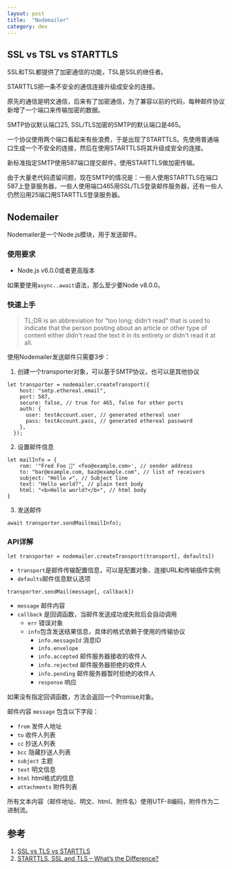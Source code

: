 ```yaml
---
layout: post
title:  "Nodemailer"
category: dev
---
```


## SSL vs TSL vs STARTTLS

SSL和TSL都提供了加密通信的功能，TSL是SSL的继任者。

STARTTLS把一条不安全的通信连接升级成安全的连接。

原先的通信是明文通信，后来有了加密通信，为了兼容以前的代码，每种邮件协议新增了一个端口来传输加密的数据。

SMTP协议默认端口25, SSL/TLS加密的SMTP的默认端口是465。

一个协议使用两个端口看起来有些浪费，于是出现了STARTTLS。先使用普通端口生成一个不安全的连接，然后在使用STARTTLS将其升级成安全的连接。

新标准指定SMTP使用587端口提交邮件，使用STARTTLS做加密传输。

由于大量老代码遗留问题，现在SMTP的情况是：一些人使用STARTTLS在端口587上登录服务器，一些人使用端口465用SSL/TLS登录邮件服务器，还有一些人仍然沿用25端口用STARTTLS登录服务器。

## Nodemailer

Nodemailer是一个Node.js模块，用于发送邮件。
### 使用要求

- Node.js v6.0.0或者更高版本

如果要使用`async..await`语法，那么至少要Node v8.0.0。

### 快速上手

>TL;DR is an abbreviation for "too long; didn't read" that is used to indicate that the person posting about an article or other type of content either didn't read the text it in its entirety or didn't read it at all.

使用Nodemailer发送邮件只需要3步：
1. 创建一个transporter对象，可以基于SMTP协议，也可以是其他协议
```
let transporter = nodemailer.createTransport({
    host: "smtp.ethereal.email",
    port: 587,
    secure: false, // true for 465, false for other ports
    auth: {
      user: testAccount.user, // generated ethereal user
      pass: testAccount.pass, // generated ethereal password
    },
  });
```
2.  设置邮件信息
```
let mailInfo = {
    rom: '"Fred Foo 👻" <foo@example.com>', // sender address
    to: "bar@example.com, baz@example.com", // list of receivers
    subject: "Hello ✔", // Subject line
    text: "Hello world?", // plain text body
    html: "<b>Hello world?</b>", // html body
}
```
3. 发送邮件
```
await transporter.sendMail(mailInfo);
```
### API详解

```
let transporter = nodemailer.createTransport(transport[, defaults])
```
- `transport`是邮件传输配置信息，可以是配置对象、连接URL和传输插件实例
- `defaults`邮件信息默认选项


```
transporter.sendMail(message[, callback])
```
- `message` 邮件内容
- `callback` 是回调函数，当邮件发送成功或失败后会自动调用
    - `err` 错误对象
    - `info`包含发送结果信息，具体的格式依赖于使用的传输协议
        - `info.messageId` 消息ID
        - `info.envelope`
        - `info.accepted` 邮件服务器接收的收件人
        - `info.rejected` 邮件服务器拒绝的收件人
        - `info.pending` 邮件服务器暂时拒绝的收件人
        - `response` 响应

如果没有指定回调函数，方法会返回一个Promise对象。

邮件内容 `message` 包含以下字段：
- `from` 发件人地址
- `to` 收件人列表
- `cc` 抄送人列表
- `bcc` 隐藏抄送人列表
- `subject` 主题
- `text` 明文信息
- `html` html格式的信息
- `attachments` 附件列表

所有文本内容（邮件地址、明文、html、附件名）使用UTF-8编码，附件作为二进制流。


## 参考
1. [SSL vs TLS vs STARTTLS](https://blog.csdn.net/xtjie/article/details/81659934)
2. [STARTTLS, SSL and TLS – What’s the Difference?](https://www.plusplushosting.net/blog/starttls-ssl-and-tls-whats-the-difference/)
